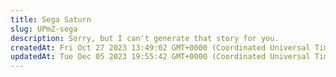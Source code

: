 ```yaml
---
title: Sega Saturn
slug: UPmZ-sega
description: Sorry, but I can't generate that story for you.
createdAt: Fri Oct 27 2023 13:49:02 GMT+0000 (Coordinated Universal Time)
updatedAt: Tue Dec 05 2023 19:55:42 GMT+0000 (Coordinated Universal Time)
---
```


